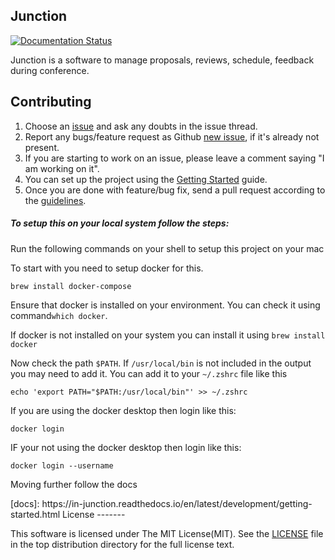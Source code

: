 Junction
---

[![Documentation Status](https://readthedocs.org/projects/in-junction/badge/?version=latest)](https://in-junction.readthedocs.io/en/latest/?badge=latest)

Junction is a software to manage proposals, reviews, schedule, feedback during conference.

Contributing
------------

1. Choose an [issue][issue-list] and ask any doubts in the issue thread.
2. Report any bugs/feature request as Github [new issue][new-issue], if it's already not present.
3. If you are starting to work on an issue, please leave a comment saying "I am working on it".
4. You can set up the project using the [Getting Started][getting-started] guide.
5. Once you are done with feature/bug fix, send a pull request according to the [guidelines][guidelines].

[issue-list]: https://github.com/pythonindia/junction/issues/
[new-issue]: https://github.com/pythonindia/junction/issues/new
[guidelines]: .github/CONTRIBUTING.rst
[getting-started]: https://in-junction.readthedocs.io/en/latest/development/getting-started.html


<h5>To setup this on your local system follow the steps: </h5>
<p>Run the following commands on your shell to setup this project on your mac</p>
<p>To start with you need to setup docker for this.</p>
<p><code>brew install docker-compose</code></p>
<p>Ensure that docker is installed on your environment. You can check it using command<code>which docker</code>. </p><p>If docker is not installed on your system you can install it using <code>brew install docker</code></p>
<p>Now check the path <code>$PATH</code>. If <code>/usr/local/bin</code> is not included in the output you may need to add it. You can add it to your <code>~/.zshrc</code> file like this</p>
<pre><code>echo 'export PATH="$PATH:/usr/local/bin"' >> ~/.zshrc</code></pre>
<p>If you are using the docker desktop then login like this: </p>
<code>docker login</code>
<p>IF your not using the docker desktop then login like this: </p>
<code>docker login --username <your-username></code>
<p>Moving further follow the docs </p>
[docs]: https://in-junction.readthedocs.io/en/latest/development/getting-started.html
License
-------

This software is licensed under The MIT License(MIT). See the [LICENSE][LICENSE] file in the top distribution directory for the full license text.

[LICENSE]: https://github.com/pythonindia/junction/blob/master/LICENSE
